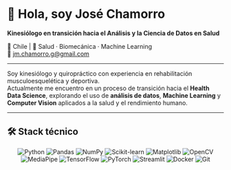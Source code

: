 # 👋 Hola, soy José Chamorro  

**Kinesiólogo en transición hacia el Análisis y la Ciencia de Datos en Salud**  

📍 Chile | 💼 Salud · Biomecánica · Machine Learning  
📧 jm.chamorro.g@gmail.com  

---

Soy kinesiólogo y quiropráctico con experiencia en rehabilitación musculoesquelética y deportiva.  
Actualmente me encuentro en un proceso de transición hacia el **Health Data Science**, explorando el uso de **análisis de datos**, **Machine Learning** y **Computer Vision** aplicados a la salud y el rendimiento humano. 

---
## 🛠️ Stack técnico

<p align="center">
  <img alt="Python" src="https://img.shields.io/badge/-Python-3776AB?style=flat&logo=python&logoColor=white" />
  <img alt="Pandas" src="https://img.shields.io/badge/-Pandas-150458?style=flat&logo=pandas&logoColor=white" />
  <img alt="NumPy" src="https://img.shields.io/badge/-NumPy-013243?style=flat&logo=numpy&logoColor=white" />
  <img alt="Scikit-learn" src="https://img.shields.io/badge/-Scikit--learn-F7931E?style=flat&logo=scikitlearn&logoColor=white" />
  <img alt="Matplotlib" src="https://img.shields.io/badge/-Matplotlib-11557C?style=flat&logo=matplotlib&logoColor=white" />
  <img alt="OpenCV" src="https://img.shields.io/badge/-OpenCV-5C3EE8?style=flat&logo=opencv&logoColor=white" />
  <img alt="MediaPipe" src="https://img.shields.io/badge/-MediaPipe-000000?style=flat&logo=mediapipe&logoColor=white" />
  <img alt="TensorFlow" src="https://img.shields.io/badge/-TensorFlow-FF6F00?style=flat&logo=tensorflow&logoColor=white" />
  <img alt="PyTorch" src="https://img.shields.io/badge/-PyTorch-EE4C2C?style=flat&logo=pytorch&logoColor=white" />
  <img alt="Streamlit" src="https://img.shields.io/badge/-Streamlit-FF4B4B?style=flat&logo=streamlit&logoColor=white" />
  <img alt="Docker" src="https://img.shields.io/badge/-Docker-2496ED?style=flat&logo=docker&logoColor=white" />
  <img alt="Git" src="https://img.shields.io/badge/-Git-F05032?style=flat&logo=git&logoColor=white" />
</p>
